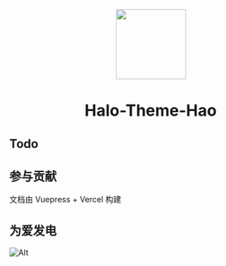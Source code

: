 <div align="center">

<img width="125" src="https://cdn.jsdelivr.net/gh/sun0225SUN/hao-docs/assets/images/memo.png">

# Halo-Theme-Hao

</div>

## Todo

## 参与贡献

文档由 Vuepress + Vercel 构建

## 为爱发电


![Alt](https://repobeats.axiom.co/api/embed/9423f87192c3592f69aab2ee762ef5550a7c8c9d.svg "Repobeats analytics image")
